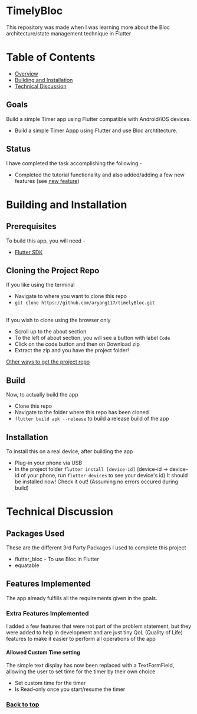 # TimelyBloc
 This repository was made when I was learning more about the Bloc architecture/state management technique in Flutter
  
# Table of Contents
  - [Overview](#timelybloc)
  - [Building and Installation](#building-and-installation)
  - [Technical Discussion](#technical-discussion)

  ## Goals 
  Build a simple Timer app using Flutter compatible with Android/iOS devices.

  - Build a simple Timer Appp using Flutter and use Bloc archtitecture.

  ## Status
  I have completed the task accomplishing the following -
  - Completed the tutorial functionality and also added/adding a few new features (see [new feature](#extra-features-implemented))

  # Building and Installation
  ## Prerequisites
  To build this app, you will need -
  - [Flutter SDK](https://flutter.dev)

  ## Cloning the Project Repo
  If you like using the terminal
   - Navigate to where you want to clone this repo
   - ```git clone https://github.com/aryang117/timelyBloc.git```
  <br> </br>
  
  If you wish to clone using the browser only
   - Scroll up to the about section
   - To the left of about section, you will see a button with label ``Code``
   - Click on the code button and then on Download zip
   - Extract the zip and you have the project folder!
    
   [Other ways to get the project repo](https://docs.github.com/en/github/creating-cloning-and-archiving-repositories/cloning-a-repository-from-github/cloning-a-repository)
  
  ## Build
  Now, to actually build the app
  - Clone this repo
  - Navigate to the folder where this repo has been cloned
  - ```flutter build apk --release``` to build a release build of the app
  
  ## Installation
  To install this on a real device, after building the app
  - Plug-in your phone via USB
  - In the project folder ``flutter install [device-id]`` (device-id -> device-id of your phone, run ``flutter devices`` to see your device's id)
  It should be installed now! Check it out! (Assuming no errors occured during build)
  
  # Technical Discussion
  ## Packages Used
  These are the different 3rd Party Packages I used to complete this project
  - flutter_bloc - To use Bloc in Flutter
  - equatable

  ## Features Implemented
  
  The app already fulfills all the requirements given in the goals. 
  
  ### Extra Features Implemented
  I added a few features that were not part of the problem statement, but they were added to help in development and are just tiny QoL (Quality of Life) features to make it easier to perform all operations of the app
  #### Allowed Custom Time setting
  The simple text display has now been replaced with a TextFormField, allowing the user to set time for the timer by their own choice
  - Set custom time for the timer
  - Is Read-only once you start/resume the timer
  
  ### [Back to top](#timelybloc)

